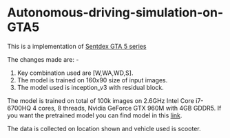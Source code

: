 # Autonomous-driving-simulation-on-GTA5

This is a implementation of [Sentdex GTA 5 series](https://www.youtube.com/watch?v=ks4MPfMq8aQ&list=PLQVvvaa0QuDeETZEOy4VdocT7TOjfSA8a)

The changes made are: -
1. Key combination used are [W,WA,WD,S].
2. The model is trained on 160x90 size of input images.
3. The model used is inception_v3 with residual block.

The model is trained on total of 100k images on 2.6GHz Intel Core i7-6700HQ 4 cores, 8 threads, Nvidia GeForce GTX 960M with 4GB GDDR5.
If you want the pretrained model you can find model in this [link](https://drive.google.com/drive/folders/1OsrTovUDXBRdQ5O_bpJ0z-1UhKa2mvAB?usp=sharing).

The data is collected on location shown and vehicle used is scooter.
